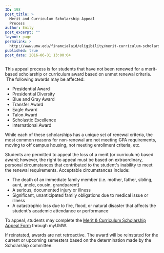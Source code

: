 ```yaml
---
ID: 198
post_title: >
  Merit and Curriculum Scholarship Appeal
  Process
author: Emily
post_excerpt: ""
layout: page
permalink: >
  http://www.umw.edu/financialaid/eligibility/merit-curriculum-scholarship-appeal-process/
published: true
post_date: 2016-06-01 13:00:04
---
```

This appeal process is for students that have not been renewed for a merit-based scholarship or curriculum award based on unmet renewal criteria.  The following awards may be affected:
<ul>
 	<li>Presidential Award</li>
 	<li>Presidential Diversity</li>
 	<li>Blue and Gray Award</li>
 	<li>Transfer Award</li>
 	<li>Eagle Award</li>
 	<li>Talon Award</li>
 	<li>Scholastic Excellence</li>
 	<li>International Award</li>
</ul>
While each of these scholarships has a unique set of renewal criteria, the most common reasons for non-renewal are not meeting GPA requirements, moving to off campus housing, not meeting enrollment criteria, etc.

Students are permitted to appeal the loss of a merit (or curriculum) based award; however, the right to appeal must be based on extraordinary, personal circumstances that contributed to the student's inability to meet the renewal requirements. Acceptable circumstances include:
<ul>
 	<li>The death of an immediate family member (i.e. mother, father, sibling, aunt, uncle, cousin, grandparent)</li>
 	<li>A serious, documented injury or illness</li>
 	<li>Significant, unanticipated family obligations due to medical issue or illness</li>
 	<li>A catastrophic loss due to fire, flood, or natural disaster that affects the student's academic attendance or performance</li>
</ul>
To appeal, students may complete the <a href="https://dynamicforms.ngwebsolutions.com/casAuthentication.ashx?InstID=a865adc6-8f77-4fb5-918d-9ecc2a2ae697&amp;targetURL=https://dynamicforms.ngwebsolutions.com/Submit/Form/Start/d8965a51-3433-4c8c-bdef-e7d410245a43">Merit &amp; Curriculum Scholarship Appeal Form</a> through myUMW.

If reinstated, awards are not retroactive. The award will be reinstated for the current or upcoming semesters based on the determination made by the Scholarship committee.